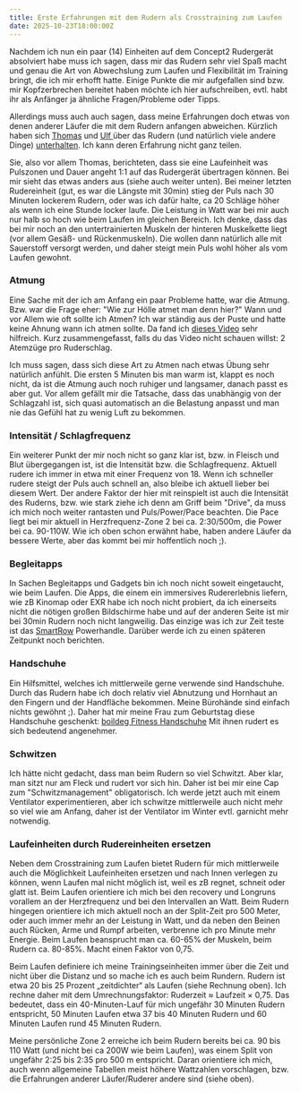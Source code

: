 ```yaml
---
title: Erste Erfahrungen mit dem Rudern als Crosstraining zum Laufen
date: 2025-10-23T18:00:00Z
---
```


Nachdem ich nun ein paar (14) Einheiten auf dem Concept2 Rudergerät absolviert habe muss ich sagen, dass mir das Rudern sehr viel Spaß macht und genau die Art von Abwechslung zum Laufen und Flexibilität im Training bringt, die ich mir erhofft hatte. Einige Punkte die mir aufgefallen sind bzw. mir Kopfzerbrechen bereitet haben möchte ich hier aufschreiben, evtl. habt ihr als Anfänger ja ähnliche Fragen/Probleme oder Tipps.

Allerdings muss auch auch sagen, dass meine Erfahrungen doch etwas von denen anderer Läufer die mit dem Rudern anfangen abweichen. Kürzlich haben sich [Thomas](https://harlerunner.de) und [Ulf ](https://harder-better-faster-stronger.de) über das Rudern (und natürlich viele andere Dinge) [unterhalten](https://harlerunner.de/zwischen-laufschuhen-und-rudergeraet-ein-podcast-gespraech-ueber-training-daten-und-motivation/). Ich kann deren Erfahrung nicht ganz teilen.

Sie, also vor allem Thomas, berichteten, dass sie eine Laufeinheit was Pulszonen und Dauer angeht 1:1 auf das Rudergerät übertragen können. Bei mir sieht das etwas anders aus (siehe auch weiter unten). Bei meiner letzten Rudereinheit (gut, es war die Längste mit 30min) stieg der Puls nach 30 Minuten lockerem Rudern, oder was ich dafür halte, ca 20 Schläge höher als wenn ich eine Stunde locker laufe. Die Leistung in Watt war bei mir auch nur halb so hoch wie beim Laufen im gleichen Bereich. Ich denke, dass das bei mir noch an den untertrainierten Muskeln der hinteren Muskelkette liegt (vor allem Gesäß- und Rückenmuskeln). Die wollen dann natürlich alle mit Sauerstoff versorgt werden, und daher steigt mein Puls wohl höher als vom Laufen gewohnt.

### Atmung

Eine Sache mit der ich am Anfang ein paar Probleme hatte, war die Atmung. Bzw. war die Frage eher: "Wie zur Hölle atmet man denn hier?" Wann und vor Allem wie oft sollte ich Atmen? Ich war ständig aus der Puste und hatte keine Ahnung wann ich atmen sollte. Da fand ich [dieses Video](https://youtu.be/PE8U1OPt7TM?si=Ljy9V1WNTwsYw9gW) sehr hilfreich. Kurz zusammengefasst, falls du das Video nicht schauen willst: 2 Atemzüge pro Ruderschlag.

Ich muss sagen, dass sich diese Art zu Atmen nach etwas Übung sehr natürlich anfühlt. Die ersten 5 Minuten bis man warm ist, klappt es noch nicht, da ist die Atmung auch noch ruhiger und langsamer, danach passt es aber gut. Vor allem gefällt mir die Tatsache, dass das unabhängig von der Schlagzahl ist, sich quasi automatisch an die Belastung anpasst und man nie das Gefühl hat zu wenig Luft zu bekommen.

### Intensität / Schlagfrequenz

Ein weiterer Punkt der mir noch nicht so ganz klar ist, bzw. in Fleisch und Blut übergegangen ist, ist die Intensität bzw. die Schlagfrequenz. Aktuell rudere ich immer in etwa mit einer Frequenz von 18. Wenn ich schneller rudere steigt der Puls auch schnell an, also bleibe ich aktuell lieber bei diesem Wert. Der andere Faktor der hier mit reinspielt ist auch die Intensität des Ruderns, bzw. wie stark ziehe ich denn am Griff beim "Drive", da muss ich mich noch weiter rantasten und Puls/Power/Pace beachten. Die Pace liegt bei mir aktuell in Herzfrequenz-Zone 2 bei ca. 2:30/500m, die Power bei ca. 90-110W. Wie ich oben schon erwähnt habe, haben andere Läufer da bessere Werte, aber das kommt bei mir hoffentlich noch ;).

### Begleitapps

In Sachen Begleitapps und Gadgets bin ich noch nicht soweit eingetaucht, wie beim Laufen. Die Apps, die einem ein immersives Rudererlebnis liefern, wie zB Kinomap oder EXR habe ich noch nicht probiert, da ich einerseits nicht die nötigen großen Bildschirme habe und auf der anderen Seite ist mir bei 30min Rudern noch nicht langweilig. Das einzige was ich zur Zeit teste ist das [SmartRow](https://smartrow.fit) Powerhandle. Darüber werde ich zu einen späteren Zeitpunkt noch berichten.

### Handschuhe

Ein Hilfsmittel, welches ich mittlerweile gerne verwende sind Handschuhe. Durch das Rudern habe ich doch relativ viel Abnutzung und Hornhaut an den Fingern und der Handfläche bekommen. Meine Bürohände sind einfach nichts gewöhnt ;). Daher hat mir meine Frau zum Geburtstag diese Handschuhe geschenkt: [boildeg Fitness Handschuhe](https://amzn.to/3JnH123) Mit ihnen rudert es sich bedeutend angenehmer.

### Schwitzen

Ich hätte nicht gedacht, dass man beim Rudern so viel Schwitzt. Aber klar, man sitzt nur am Fleck und rudert vor sich hin. Daher ist bei mir eine Cap zum "Schwitzmanagement" obligatorisch. Ich werde jetzt auch mit einem Ventilator experimentieren, aber ich schwitze mittlerweile auch nicht mehr so viel wie am Anfang, daher ist der Ventilator im Winter evtl. garnicht mehr notwendig.

### Laufeinheiten durch Rudereinheiten ersetzen

Neben dem Crosstraining zum Laufen bietet Rudern für mich mittlerweile auch die Möglichkeit Laufeinheiten ersetzen und nach Innen verlegen zu können, wenn Laufen mal nicht möglich ist, weil es zB regnet, schneit oder glatt ist. Beim Laufen orientiere ich mich bei den recovery und Longruns vorallem an der Herzfrequenz und bei den Intervallen an Watt. Beim Rudern hingegen orientiere ich mich aktuell noch an der Split-Zeit pro 500 Meter, oder auch immer mehr an der Leistung in Watt, und da neben den Beinen auch Rücken, Arme und Rumpf arbeiten, verbrenne ich pro Minute mehr Energie. Beim Laufen beansprucht man ca. 60-65% der Muskeln, beim Rudern ca. 80-85%. Macht einen Faktor von 0,75.

Beim Laufen definiere ich meine Trainingseinheiten immer über die Zeit und nicht über die Distanz und so mache ich es auch beim Rundern. Rudern ist etwa 20 bis 25 Prozent „zeitdichter“ als Laufen (siehe Rechnung oben). Ich rechne daher mit dem Umrechnungsfaktor: Ruderzeit ≈ Laufzeit × 0,75. Das bedeutet, dass ein 40-Minuten-Lauf für mich ungefähr 30 Minuten Rudern entspricht, 50 Minuten Laufen etwa 37 bis 40 Minuten Rudern und 60 Minuten Laufen rund 45 Minuten Rudern.

Meine persönliche Zone 2 erreiche ich beim Rudern bereits bei ca. 90 bis 110 Watt (und nicht bei ca 200W wie beim Laufen), was einem Split von ungefähr 2:25 bis 2:35 pro 500 m entspricht. Daran orientiere ich mich, auch wenn allgemeine Tabellen meist höhere Wattzahlen vorschlagen, bzw. die Erfahrungen anderer Läufer/Ruderer andere sind (siehe oben).

<br><br>
